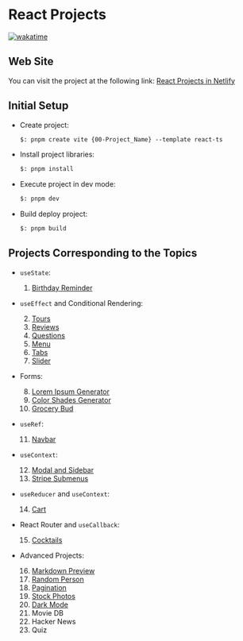 # React Projects

[![wakatime](https://wakatime.com/badge/user/8ef73281-6d0a-4758-af11-fd880ca3009c/project/66a84bce-53ca-4472-80b1-682bc0e6195c.svg?style=for-the-badge)](https://wakatime.com/badge/user/8ef73281-6d0a-4758-af11-fd880ca3009c/project/66a84bce-53ca-4472-80b1-682bc0e6195c)

## Web Site

You can visit the project at the following link: [React Projects in Netlify](https://react-projects-ferrer.netlify.app/)

## Initial Setup

- Create project:

    ```txt
    $: pnpm create vite {00-Project_Name} --template react-ts
    ```

- Install project libraries:

    ```txt
    $: pnpm install
    ```

- Execute project in dev mode:

    ```txt
    $: pnpm dev
    ```

- Build deploy project:

    ```txt
    $: pnpm build
    ```

## Projects Corresponding to the Topics

- `useState`:

    1. [Birthday Reminder](https://birthday-reminder-ferrer.netlify.app/)

- `useEffect` and Conditional Rendering:

    2. [Tours](https://tours-ferrer.netlify.app/)
    3. [Reviews](https://reviews-ferrer.netlify.app/)
    4. [Questions](https://accordion-ferrer.netlify.app/)
    5. [Menu](https://menu-ferrer.netlify.app/)
    6. [Tabs](https://tabs-ferrer.netlify.app/)
    7. [Slider](https://slider-ferrer.netlify.app/)

- Forms:

    8. [Lorem Ipsum Generator](https://lorem-ipsum-ferrer.netlify.app/)
    9. [Color Shades Generator](https://color-generator-ferrer.netlify.app/)
    10. [Grocery Bud](https://grocery-bud-ferrer.netlify.app/)

- `useRef`:

    11. [Navbar](https://navbar-ferrer.netlify.app/)

- `useContext`:

    12. [Modal and Sidebar](https://sidebar-modal-ferrer.netlify.app/)
    13. [Stripe Submenus](https://stripe-submenus-ferrer.netlify.app/)

- `useReducer` and `useContext`:

    14. [Cart](https://cart-ferrer.netlify.app/)

- React Router and `useCallback`:

    15. [Cocktails](https://cocktails-ferrer.netlify.app/)

- Advanced Projects:

    16. [Markdown Preview](https://markdown-preview-ferrer.netlify.app/)
    17. [Random Person](https://random-person-ferrer.netlify.app/)
    18. [Pagination](https://pagination-ferrer.netlify.app/)
    19. [Stock Photos](https://stock-photos-ferrer.netlify.app/)
    20. [Dark Mode](https://dark-mode-ferrer.netlify.app/)
    21. Movie DB
    22. Hacker News
    23. Quiz
